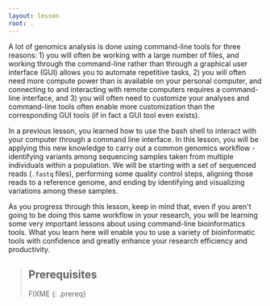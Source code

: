 ```yaml
---
layout: lesson
root: .
---
```


A lot of genomics analysis is done using command-line tools for three reasons: 1) you will often be working with a large number of files,
and working through the command-line rather than through a graphical user interface (GUI) allows you to automate repetitive tasks, 2) you
will often need more compute power than is available on your personal computer, and connecting to and interacting with remote computers
requires a command-line interface, and 3) you will often need to customize your analyses and command-line tools often enable more 
customization than the corresponding GUI tools (if in fact a GUI tool even exists). 

In a previous lesson, you learned how to use the bash shell to interact with your computer through a command line interface. In this 
lesson, you will be applying this new knowledge to carry out a common genomics workflow - identifying variants among sequencing samples 
taken from multiple individuals within a population. We will be starting with a set of sequenced reads (`.fastq` files), performing
some quality control steps, aligning those reads to a reference genome, and ending by identifying and visualizing variations among these
samples. 

As you progress through this lesson, keep in mind that, even if you aren't going to be doing this same workflow in your research, 
you will be learning some very important lessons about using command-line bioinformatics tools. What you learn here will enable you to 
use a variety of bioinformatic tools with confidence and greatly enhance your research efficiency and productivity.

> ## Prerequisites
>
> FIXME
{: .prereq}
